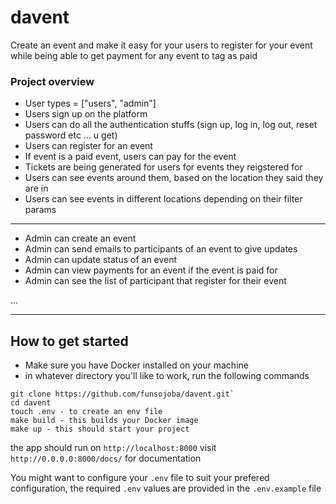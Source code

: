# davent

Create an event and make it easy for your users to register for your event while being able to get payment for any event to tag as paid

### Project overview
* User types = ["users", "admin"]
* Users sign up on the platform
* Users can do all the authentication stuffs (sign up, log in, log out, reset password etc ...  u get)
* Users can register for an event
* If event is a paid event, users can pay for the event
* Tickets are being generated for users for events they reigstered for
* Users can see events around them, based on the location they said they are in
* Users can see events in different locations depending on their filter params
___
* Admin can create an event
* Admin can send emails to participants of an event to give updates
* Admin can update status of an event
* Admin can view payments for an event if the event is paid for
* Admin can see the list of participant that register for their event

...
___
## How to get started

- Make sure you have Docker installed on your machine
- in whatever directory you'll like to work, run the following commands
```
git clone https://github.com/funsojoba/davent.git`
cd davent
touch .env - to create an env file
make build - this builds your Docker image
make up - this should start your project
```

the app should run on `http://localhost:8000`
visit `http://0.0.0.0:8000/docs/` for documentation


You might want to configure your `.env` file to suit your prefered configuration, the required `.env` values are provided in the `.env.example` file
